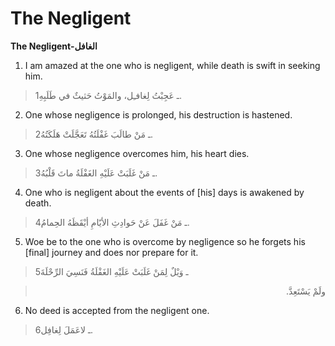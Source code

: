 The Negligent
=============

**The Negligent-الغافل**

1. I am amazed at the one who is negligent, while death is swift in
seeking him.

> 1ـ عَجِبْتُ لِغافـِل، والمَوْتُ حَثيثٌ في طَلَبِهِ.

2. One whose negligence is prolonged, his destruction is hastened.

> 2ـ مَنْ طالَبَ غَفْلَتُهُ تَعَجَّلَتْ هَلَكَتُهُ.

3. One whose negligence overcomes him, his heart dies.

> 3ـ مَنْ غَلَبَتْ عَلَيْهِ الغَفْلَةُ ماتَ قَلْبُهُ.

4. One who is negligent about the events of [his] days is awakened by
death.

> 4ـ مَنْ غَفَلَ عَنْ حَوادِثِ الأيّامِ أيْقَظَهُ الحِمامُ.

5. Woe be to the one who is overcome by negligence so he forgets his
[final] journey and does nor prepare for it.

> 5ـ وَيْلٌ لِمَنْ غَلَبَتْ عَلَيْهِ الغَفْلَةُ فَنَسِيَ الرِّحْلَةَ
<blockquote dir="rtl">
  <p>
ولَمْ يَسْتَعِدَّ.
  </p>
</blockquote>

6. No deed is accepted from the negligent one.

> 6ـ لاعَمَلَ لِغافِل.


